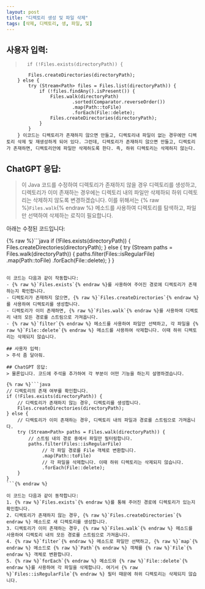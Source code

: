 ```yaml
---
layout: post
title: "디렉토리 생성 및 파일 삭제"
tags: [삭제, 디렉토리, 생, 파일, 및]
---
```


## 사용자 입력:
> 		if (!Files.exists(directoryPath)) {
			Files.createDirectories(directoryPath);
		} else {
			try (Stream<Path> files = Files.list(directoryPath)) {
				if (!files.findAny().isPresent()) {
					Files.walk(directoryPath)
							.sorted(Comparator.reverseOrder())
							.map(Path::toFile)
							.forEach(File::delete);
					Files.createDirectories(directoryPath);
				}
			}
		} 이코드는 디렉토리가 존재하지 않으면 만들고, 디렉토리내 파일이 없는 경우에만 디렉토리 삭제 및 재생성하게 되어 있다. 그런데, 디렉토리가 존재하지 않으면 만들고, 디렉토리가 존재하면, 디렉토리안에 파일만 삭제하도록 한다. 즉, 하위 디렉토리는 삭제하지 않는다.

## ChatGPT 응답:
> 이 Java 코드를 수정하여 디렉토리가 존재하지 않을 경우 디렉토리를 생성하고, 디렉토리가 이미 존재하는 경우에는 디렉토리 내의 파일만 삭제하되 하위 디렉토리는 삭제하지 않도록 변경하겠습니다. 이를 위해서는 {% raw %}`Files.walk`{% endraw %} 메소드를 사용하여 디렉토리를 탐색하고, 파일만 선택하여 삭제하는 로직이 필요합니다.

아래는 수정된 코드입니다:

{% raw %}```java
if (!Files.exists(directoryPath)) {
    Files.createDirectories(directoryPath);
} else {
    try (Stream<Path> paths = Files.walk(directoryPath)) {
        paths.filter(Files::isRegularFile)
             .map(Path::toFile)
             .forEach(File::delete);
    }
}
```{% endraw %}

이 코드는 다음과 같이 작동합니다:
- {% raw %}`Files.exists`{% endraw %}를 사용하여 주어진 경로에 디렉토리가 존재하는지 확인합니다.
- 디렉토리가 존재하지 않으면, {% raw %}`Files.createDirectories`{% endraw %}를 사용하여 디렉토리를 생성합니다.
- 디렉토리가 이미 존재하면, {% raw %}`Files.walk`{% endraw %}를 사용하여 디렉토리 내의 모든 경로를 스트림으로 가져옵니다.
- {% raw %}`filter`{% endraw %} 메소드를 사용하여 파일만 선택하고, 각 파일을 {% raw %}`File::delete`{% endraw %} 메소드를 사용하여 삭제합니다. 이때 하위 디렉토리는 삭제되지 않습니다.

## 사용자 입력:
> 주석 좀 달아줘.

## ChatGPT 응답:
> 물론입니다. 코드에 주석을 추가하여 각 부분이 어떤 기능을 하는지 설명하겠습니다.

{% raw %}```java
// 디렉토리의 존재 여부를 확인합니다.
if (!Files.exists(directoryPath)) {
    // 디렉토리가 존재하지 않는 경우, 디렉토리를 생성합니다.
    Files.createDirectories(directoryPath);
} else {
    // 디렉토리가 이미 존재하는 경우, 디렉토리 내의 파일과 경로를 스트림으로 가져옵니다.
    try (Stream<Path> paths = Files.walk(directoryPath)) {
        // 스트림 내의 경로 중에서 파일만 필터링합니다.
        paths.filter(Files::isRegularFile)
             // 각 파일 경로를 File 객체로 변환합니다.
             .map(Path::toFile)
             // 각 파일을 삭제합니다. 이때 하위 디렉토리는 삭제되지 않습니다.
             .forEach(File::delete);
    }
}
```{% endraw %}

이 코드는 다음과 같이 동작합니다:
1. {% raw %}`Files.exists`{% endraw %}를 통해 주어진 경로에 디렉토리가 있는지 확인합니다.
2. 디렉토리가 존재하지 않는 경우, {% raw %}`Files.createDirectories`{% endraw %} 메소드로 새 디렉토리를 생성합니다.
3. 디렉토리가 이미 존재하는 경우, {% raw %}`Files.walk`{% endraw %} 메소드를 사용하여 디렉토리 내의 모든 경로를 스트림으로 가져옵니다.
4. {% raw %}`filter`{% endraw %} 메소드로 파일만 선택하고, {% raw %}`map`{% endraw %} 메소드로 {% raw %}`Path`{% endraw %} 객체를 {% raw %}`File`{% endraw %} 객체로 변환합니다.
5. {% raw %}`forEach`{% endraw %} 메소드와 {% raw %}`File::delete`{% endraw %}를 사용하여 각 파일을 삭제합니다. 여기서 {% raw %}`Files::isRegularFile`{% endraw %} 필터 때문에 하위 디렉토리는 삭제되지 않습니다.

